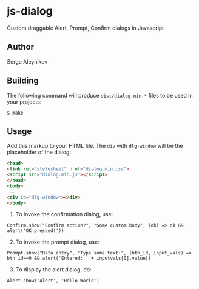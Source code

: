 # js-dialog
Custom draggable Alert, Prompt, Confirm dialogs in Javascript

## Author

Serge Aleynikov <saleyn at gmail dot com>

## Building

The following command will produce `dist/dialog.min.*` files to be used in your projects:
```
$ make
```

## Usage

Add this markup to your HTML file. The `div` with `dlg-window` will be the placeholder of
the dialog:
```html
<head>
<link rel="stylesheet" href="dialog.min.css">
<script src="dialog.min.js"></script>
</head>
<body>
...
<div id="dlg-window"></div>
</body>
```

1. To invoke the confirmation dialog, use:
```
Confirm.show("Confirm action?", "Some custom body", (ok) => ok && alert('OK pressed!'))
```
2. To invoke the prompt dialog, use:
```
Prompt.show("Data entry", "Type some text:", (btn_id, input_vals) => btn_id==0 && alert('Entered: ' + inputvals[0].value))
```
3. To display the alert dialog, do:
```
Alert.show('Alert', 'Hello World')
```
